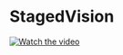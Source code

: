 # StagedVision

[![Watch the video](https://img.youtube.com/vi/8F_vwFH7nxs/0.jpg)](https://www.youtube.com/watch?v=8F_vwFH7nxs&t=328s)
